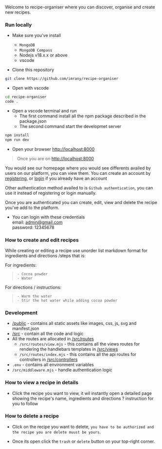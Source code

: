 Welcome to recipe-organiser where you can discover, organise and create new recipes.

### Run locally
- Make sure you've install
    - `MongoDB` 
    - `MongoDB Compass`
    - Nodejs v18.x.x or above
    - vscode


- Clone this repository
```bash 
git clone https://github.com/imrany/recipe-organiser
```

- Open with vscode
```bash
cd recipe-organiser
code .
```

- Open a vscode terminal and run
    - The first command install all the npm package described in the package.json
    - The second command start the developmet server

```bash
npm install
npm run dev
```
- Open your browser [http://localhost:8000](http://localhost:8000)


> Once you are on [http://localhost:8000](http://localhost:8000)

You would see our homepage where you would see differents availed by users on our platform, you can view them.
You can create an account by [registering](http://localhost:8000/register), or [login](http://localhost:8000/login) if you already have an account

Other authentication method availed to is `Github authentication`, you can use it instead of registering or login manually.

Once you are authenticated you can create, edit, view and delete the recipe you've add to the platform.

- You can login with these credentials<br/>
     email: admin@gmail.com<br/>
     password: 12345678

### How to create and edit recipes
While creating or editing a recipe use unorder list markdown format for ingredients and directions /steps that is:<br/>

For ingredients:
> `- Cocoa powder`<br/>
`- Water`<br/>

For directions / instructions:
> `- Warm the water`<br/>
`- Stir the hot water while adding cocoa powder`

### Development
- [/public]("./public") - contains all static assets like images, css, js, svg and manifest.json
- [/src]("/src") - contain all the code and logic
- All the routes are allocated in [/src/routes]("./src/routes")
    - `/src/routes/view.mjs` - this contains all the views routes for rendering the handlebars templates in [/src/views]("/src/views")
    - `/src/routes/index.mjs` - this contains all the api routes for controllers in [/src/controllers]("/src/controllers")
- `.env` - contains all environment variables
- `/src/middleware.mjs` - handle authentication logic 

### How to view a recipe in details
- Click the recipe you want to view, it wil instantly open a detailed page showing the recipe's name, ingredients and directions ? instruction for you to follow

### How to delete a recipe
- Click on the recipe you want to delete, `you have to be authorized and the recipe you are delete muust be yours`.

- Once its open click the `trash` or `delete` button on your top-right corner.
